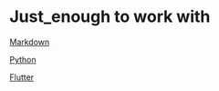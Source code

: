 # Just_enough to work with
[Markdown](markdown.md)

[Python](python.ipynb)

[Flutter](Flutter.md)


